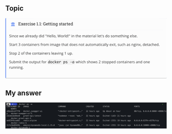 ## Topic 
![Topic_1_1](../public/image/part_1/Topic_1_1.png) 

## My answer
![Answer_1_1](../public/image/part_1/Answer_1_1.png)